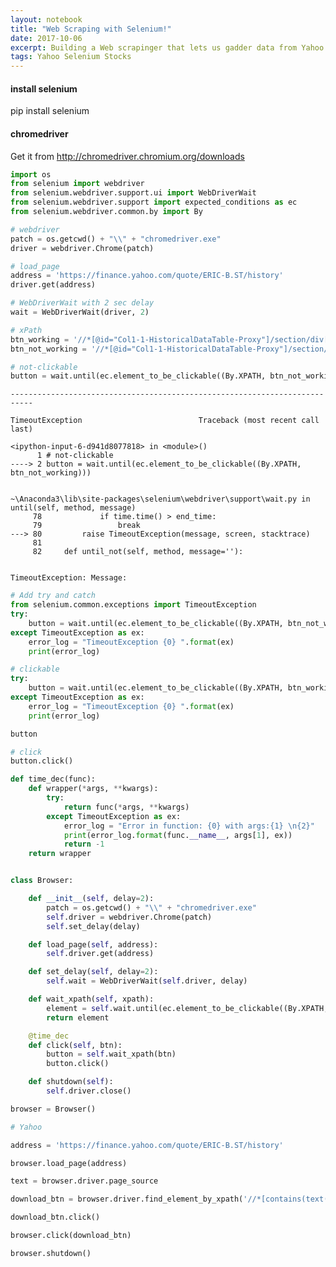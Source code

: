 ```yaml
---
layout: notebook
title: "Web Scraping with Selenium!"
date: 2017-10-06
excerpt: Building a Web scrapinger that lets us gadder data from Yahoo
tags: Yahoo Selenium Stocks
---
```


#### install selenium
pip install selenium 

#### chromedriver
Get it from http://chromedriver.chromium.org/downloads


```python
import os
from selenium import webdriver
from selenium.webdriver.support.ui import WebDriverWait
from selenium.webdriver.support import expected_conditions as ec
from selenium.webdriver.common.by import By
```


```python
# webdriver
patch = os.getcwd() + "\\" + "chromedriver.exe"
driver = webdriver.Chrome(patch)
```


```python
# load_page
address = 'https://finance.yahoo.com/quote/ERIC-B.ST/history'
driver.get(address)
```


```python
# WebDriverWait with 2 sec delay
wait = WebDriverWait(driver, 2)
```


```python
# xPath
btn_working = '//*[@id="Col1-1-HistoricalDataTable-Proxy"]/section/div[1]/div[2]/span[2]/a/span'
btn_not_working = '//*[@id="Col1-1-HistoricalDataTable-Proxy"]/section/div[1]/div[2]/span[2]/a/'
```


```python
# not-clickable
button = wait.until(ec.element_to_be_clickable((By.XPATH, btn_not_working)))
```


    ---------------------------------------------------------------------------

    TimeoutException                          Traceback (most recent call last)

    <ipython-input-6-d941d8077818> in <module>()
          1 # not-clickable
    ----> 2 button = wait.until(ec.element_to_be_clickable((By.XPATH, btn_not_working)))


    ~\Anaconda3\lib\site-packages\selenium\webdriver\support\wait.py in until(self, method, message)
         78             if time.time() > end_time:
         79                 break
    ---> 80         raise TimeoutException(message, screen, stacktrace)
         81
         82     def until_not(self, method, message=''):


    TimeoutException: Message:




```python
# Add try and catch
from selenium.common.exceptions import TimeoutException
try:
    button = wait.until(ec.element_to_be_clickable((By.XPATH, btn_not_working)))
except TimeoutException as ex:
    error_log = "TimeoutException {0} ".format(ex)
    print(error_log)
```


```python
# clickable
try:
    button = wait.until(ec.element_to_be_clickable((By.XPATH, btn_working)))
except TimeoutException as ex:
    error_log = "TimeoutException {0} ".format(ex)
    print(error_log)
```


```python
button
```


```python
# click
button.click()
```


```python
def time_dec(func):
    def wrapper(*args, **kwargs):
        try:
            return func(*args, **kwargs)
        except TimeoutException as ex:
            error_log = "Error in function: {0} with args:{1} \n{2}"            
            print(error_log.format(func.__name__, args[1], ex))
            return -1
    return wrapper


class Browser:

    def __init__(self, delay=2):        
        patch = os.getcwd() + "\\" + "chromedriver.exe"
        self.driver = webdriver.Chrome(patch)
        self.set_delay(delay)

    def load_page(self, address):
        self.driver.get(address)

    def set_delay(self, delay=2):
        self.wait = WebDriverWait(self.driver, delay)

    def wait_xpath(self, xpath):
        element = self.wait.until(ec.element_to_be_clickable((By.XPATH, xpath)))
        return element

    @time_dec
    def click(self, btn):
        button = self.wait_xpath(btn)
        button.click()  

    def shutdown(self):
        self.driver.close()
```


```python
browser = Browser()
```


```python
# Yahoo
```


```python
address = 'https://finance.yahoo.com/quote/ERIC-B.ST/history'
```


```python
browser.load_page(address)
```


```python
text = browser.driver.page_source
```


```python
download_btn = browser.driver.find_element_by_xpath('//*[contains(text(), "Download Data")]')
```


```python
download_btn.click()
```


```python
browser.click(download_btn)
```


```python
browser.shutdown()
```
